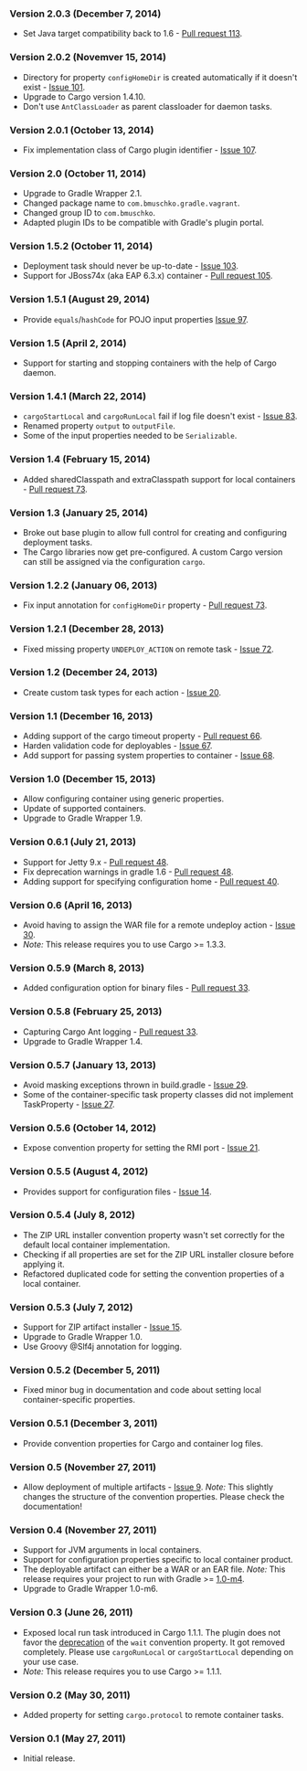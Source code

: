 ### Version 2.0.3 (December 7, 2014)

* Set Java target compatibility back to 1.6 - [Pull request 113](https://github.com/bmuschko/gradle-cargo-plugin/pull/113).

### Version 2.0.2 (Novemver 15, 2014)

* Directory for property `configHomeDir` is created automatically if it doesn't exist - [Issue 101](https://github.com/bmuschko/gradle-cargo-plugin/issues/101).
* Upgrade to Cargo version 1.4.10.
* Don't use `AntClassLoader` as parent classloader for daemon tasks.

### Version 2.0.1 (October 13, 2014)

* Fix implementation class of Cargo plugin identifier - [Issue 107](https://github.com/bmuschko/gradle-cargo-plugin/issues/107).

### Version 2.0 (October 11, 2014)

* Upgrade to Gradle Wrapper 2.1.
* Changed package name to `com.bmuschko.gradle.vagrant`.
* Changed group ID to `com.bmuschko`.
* Adapted plugin IDs to be compatible with Gradle's plugin portal.

### Version 1.5.2 (October 11, 2014)

* Deployment task should never be up-to-date - [Issue 103](https://github.com/bmuschko/gradle-cargo-plugin/issues/103).
* Support for JBoss74x (aka EAP 6.3.x) container - [Pull request 105](https://github.com/bmuschko/gradle-cargo-plugin/pull/105).

### Version 1.5.1 (August 29, 2014)

* Provide `equals`/`hashCode` for POJO input properties [Issue 97](https://github.com/bmuschko/gradle-cargo-plugin/issues/97). 

### Version 1.5 (April 2, 2014)

* Support for starting and stopping containers with the help of Cargo daemon.

### Version 1.4.1 (March 22, 2014)

* `cargoStartLocal` and `cargoRunLocal` fail if log file doesn't exist - [Issue 83](https://github.com/bmuschko/gradle-cargo-plugin/issues/83).
* Renamed property `output` to `outputFile`.
* Some of the input properties needed to be `Serializable`.

### Version 1.4 (February 15, 2014)

* Added sharedClasspath and extraClasspath support for local containers - [Pull request 73](https://github.com/bmuschko/gradle-cargo-plugin/pull/77).

### Version 1.3 (January 25, 2014)

* Broke out base plugin to allow full control for creating and configuring deployment tasks.
* The Cargo libraries now get pre-configured. A custom Cargo version can still be assigned via the configuration `cargo`.

### Version 1.2.2 (January 06, 2013)

* Fix input annotation for `configHomeDir` property - [Pull request 73](https://github.com/bmuschko/gradle-cargo-plugin/pull/73).

### Version 1.2.1 (December 28, 2013)

* Fixed missing property `UNDEPLOY_ACTION` on remote task - [Issue 72](https://github.com/bmuschko/gradle-cargo-plugin/issues/72).

### Version 1.2 (December 24, 2013)

* Create custom task types for each action - [Issue 20](https://github.com/bmuschko/gradle-cargo-plugin/issues/20).

### Version 1.1 (December 16, 2013)

* Adding support of the cargo timeout property - [Pull request 66](https://github.com/bmuschko/gradle-cargo-plugin/pull/66).
* Harden validation code for deployables - [Issue 67](https://github.com/bmuschko/gradle-cargo-plugin/issues/67).
* Add support for passing system properties to container - [Issue 68](https://github.com/bmuschko/gradle-cargo-plugin/issues/68).

### Version 1.0 (December 15, 2013)

* Allow configuring container using generic properties.
* Update of supported containers.
* Upgrade to Gradle Wrapper 1.9.

### Version 0.6.1 (July 21, 2013)

* Support for Jetty 9.x - [Pull request 48](https://github.com/bmuschko/gradle-cargo-plugin/pull/48).
* Fix deprecation warnings in gradle 1.6 - [Pull request 48](https://github.com/bmuschko/gradle-cargo-plugin/pull/42).
* Adding support for specifying configuration home - [Pull request 40](https://github.com/bmuschko/gradle-cargo-plugin/pull/40).

### Version 0.6 (April 16, 2013)

* Avoid having to assign the WAR file for a remote undeploy action - [Issue 30](https://github.com/bmuschko/gradle-cargo-plugin/issues/30).
* _Note:_ This release requires you to use Cargo >= 1.3.3.

### Version 0.5.9 (March 8, 2013)

* Added configuration option for binary files - [Pull request 33](https://github.com/bmuschko/gradle-cargo-plugin/pull/32).

### Version 0.5.8 (February 25, 2013)

* Capturing Cargo Ant logging - [Pull request 33](https://github.com/bmuschko/gradle-cargo-plugin/pull/33).
* Upgrade to Gradle Wrapper 1.4.

### Version 0.5.7 (January 13, 2013)

* Avoid masking exceptions thrown in build.gradle - [Issue 29](https://github.com/bmuschko/gradle-cargo-plugin/issues/29).
* Some of the container-specific task property classes did not implement TaskProperty - [Issue 27](https://github.com/bmuschko/gradle-cargo-plugin/issues/27).

### Version 0.5.6 (October 14, 2012)

* Expose convention property for setting the RMI port - [Issue 21](https://github.com/bmuschko/gradle-cargo-plugin/issues/21).

### Version 0.5.5 (August 4, 2012)

* Provides support for configuration files - [Issue 14](https://github.com/bmuschko/gradle-cargo-plugin/issues/14).

### Version 0.5.4 (July 8, 2012)

* The ZIP URL installer convention property wasn't set correctly for the default local container implementation.
* Checking if all properties are set for the ZIP URL installer closure before applying it.
* Refactored duplicated code for setting the convention properties of a local container.

### Version 0.5.3 (July 7, 2012)

* Support for ZIP artifact installer - [Issue 15](https://github.com/bmuschko/gradle-cargo-plugin/issues/15).
* Upgrade to Gradle Wrapper 1.0.
* Use Groovy @Slf4j annotation for logging.

### Version 0.5.2 (December 5, 2011)

* Fixed minor bug in documentation and code about setting local container-specific properties.

### Version 0.5.1 (December 3, 2011)

* Provide convention properties for Cargo and container log files.

### Version 0.5 (November 27, 2011)

* Allow deployment of multiple artifacts - [Issue 9](https://github.com/bmuschko/gradle-cargo-plugin/issues/9). _Note:_ This slightly
changes the structure of the convention properties. Please check the documentation!

### Version 0.4 (November 27, 2011)

* Support for JVM arguments in local containers.
* Support for configuration properties specific to local container product.
* The deployable artifact can either be a WAR or an EAR file. _Note:_ This release requires your project to run with Gradle >= [1.0-m4](http://wiki.gradle.org/display/GRADLE/Gradle+1.0-milestone-4+Release+Notes).
* Upgrade to Gradle Wrapper 1.0-m6.

### Version 0.3 (June 26, 2011)

* Exposed local run task introduced in Cargo 1.1.1. The plugin does not favor the [deprecation](http://cargo.codehaus.org/Ant+support)
of the `wait` convention property. It got removed completely. Please use `cargoRunLocal` or `cargoStartLocal` depending on
your use case.
* _Note:_ This release requires you to use Cargo >= 1.1.1.

### Version 0.2 (May 30, 2011)

* Added property for setting `cargo.protocol` to remote container tasks.

### Version 0.1 (May 27, 2011)

* Initial release.